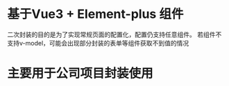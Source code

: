 # 基于Vue3 + Element-plus 组件
二次封装的目的是为了实现常规页面的配置化，配置仍支持任意组件。
若组件不支持v-model，可能会出现部分封装的表单等组件获取不到值的情况

# 主要用于公司项目封装使用

